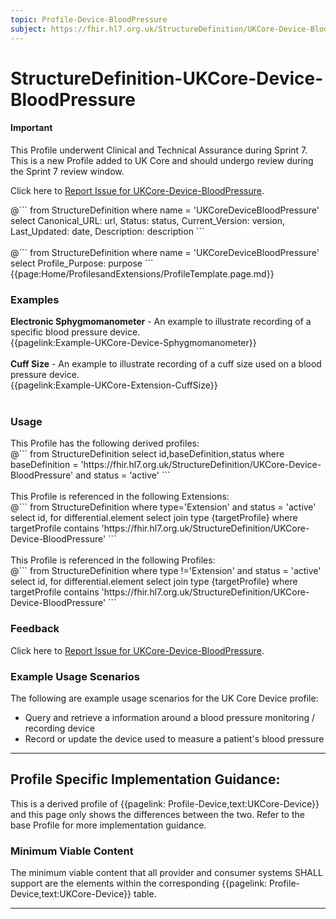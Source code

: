 ```yaml
---
topic: Profile-Device-BloodPressure
subject: https://fhir.hl7.org.uk/StructureDefinition/UKCore-Device-BloodPressure
---
```


# StructureDefinition-UKCore-Device-BloodPressure

<div id="newAsset" markdown="span" class="alert alert-success" role="alert"><h4><i class="fa fa-star"></i> Important</h4>

This Profile underwent Clinical and Technical Assurance during Sprint 7. This is a new Profile added to UK Core and should undergo review during the Sprint 7 review window.

Click here to <a href="https://simplifier.net/HL7FHIRUKCoreR4/UKCore-Device-BloodPressure/~issues?level=File">Report Issue for UKCore-Device-BloodPressure</a>.
</div>

<div id="transpose">
@```
from
	StructureDefinition
where
	name = 'UKCoreDeviceBloodPressure'
select
	Canonical_URL: url,
  Status: status,
  Current_Version: version,
  Last_Updated: date,
	Description: description
```
</div>
<br>
@```
from
	StructureDefinition
where
	name = 'UKCoreDeviceBloodPressure'
select
	Profile_Purpose: purpose
```

<nocheck>
{{page:Home/ProfilesandExtensions/ProfileTemplate.page.md}}

<div id="Examples" class="tabcontent">
  <h3>Examples</h3>
<b>Electronic Sphygmomanometer</b> - An example to illustrate recording of a specific blood pressure device.<br/>
{{pagelink:Example-UKCore-Device-Sphygmomanometer}}<br><br>
<b>Cuff Size</b> - An example to illustrate recording of a cuff size used on a blood pressure device.<br/>
{{pagelink:Example-UKCore-Extension-CuffSize}}<br><br>
</div>

<div id="Usage" class="tabcontent">
  <h3>Usage</h3>
  This Profile has the following derived profiles:<br>
<span id="usage">
@```
  from
	StructureDefinition
select id,baseDefinition,status
  where baseDefinition = 'https://fhir.hl7.org.uk/StructureDefinition/UKCore-Device-BloodPressure'
  and status = 'active'
```
</span>
<br><br>
  This Profile is referenced in the following Extensions: <br>
<span id="usage">
@```
from
	StructureDefinition
  where type='Extension' and status = 'active'
 select id,
	for differential.element
	select
	join type {targetProfile}
	where targetProfile contains 'https://fhir.hl7.org.uk/StructureDefinition/UKCore-Device-BloodPressure'
```
</span>
<br><br>
  This Profile is referenced in the following Profiles: <br>
<span id="usage">
@```
from
	StructureDefinition
  where type !='Extension' and status = 'active'
 select id,
	for differential.element
	select
	join type {targetProfile}
	where targetProfile contains 'https://fhir.hl7.org.uk/StructureDefinition/UKCore-Device-BloodPressure'
```
</span>
</div>

<div id="Feedback" class="tabcontent">
  <h3>Feedback</h3>
Click here to <a href="https://simplifier.net/HL7FHIRUKCoreR4/UKCore-Device-BloodPressure/~issues?level=File">Report Issue for UKCore-Device-BloodPressure</a>.
</div>
</nocheck>

### Example Usage Scenarios ###
The following are example usage scenarios for the UK Core Device profile:

- Query and retrieve a information around a blood pressure monitoring / recording device
- Record or update the device used to measure a patient's blood pressure


<hr class="thickline">


## Profile Specific Implementation Guidance: ##

This is a derived profile of {{pagelink: Profile-Device,text:UKCore-Device}} and this page only shows the differences between the two. Refer to the base Profile for more implementation guidance.


<h3>Minimum Viable Content</h3>

The minimum viable content that all provider and consumer systems SHALL support are the elements within the corresponding {{pagelink: Profile-Device,text:UKCore-Device}} table.

---

